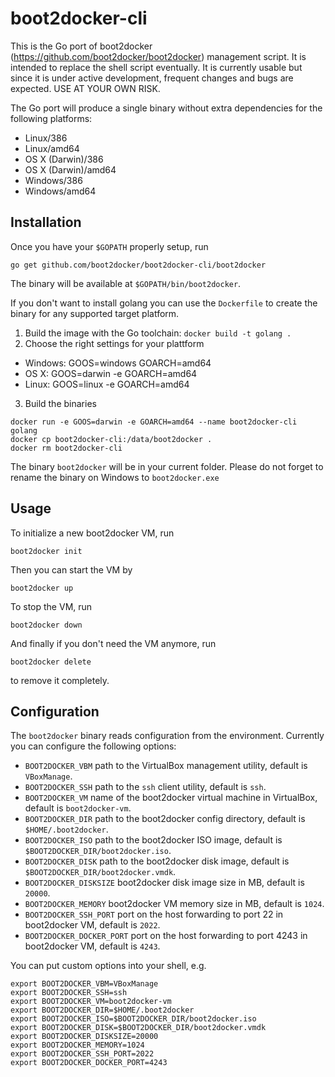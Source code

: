# boot2docker-cli

This is the Go port of boot2docker (https://github.com/boot2docker/boot2docker)
management script. It is intended to replace the shell script eventually. It is
currently usable but since it is under active development, frequent changes and
bugs are expected. USE AT YOUR OWN RISK. 

The Go port will produce a single binary without extra dependencies for the
following platforms:

- Linux/386
- Linux/amd64
- OS X (Darwin)/386
- OS X (Darwin)/amd64
- Windows/386
- Windows/amd64


## Installation

Once you have your `$GOPATH` properly setup, run

    go get github.com/boot2docker/boot2docker-cli/boot2docker


The binary will be available at `$GOPATH/bin/boot2docker`.

If you don't want to install golang you can use the `Dockerfile` to create the binary for any supported target platform.

1. Build the image with the Go toolchain:
`docker build -t golang .`
2. Choose the right settings for your plattform
  * Windows: GOOS=windows GOARCH=amd64
  * OS X: GOOS=darwin -e GOARCH=amd64
  * Linux: GOOS=linux -e GOARCH=amd64
3. Build the binaries
```
docker run -e GOOS=darwin -e GOARCH=amd64 --name boot2docker-cli golang
docker cp boot2docker-cli:/data/boot2docker .
docker rm boot2docker-cli
```
The binary `boot2docker` will be in your current folder. Please do not forget to rename the binary on Windows to `boot2docker.exe`


## Usage

To initialize a new boot2docker VM, run

    boot2docker init

Then you can start the VM by

    boot2docker up

To stop the VM, run

    boot2docker down

And finally if you don't need the VM anymore, run

    boot2docker delete

to remove it completely. 


## Configuration

The `boot2docker` binary reads configuration from the environment. Currently you can
configure the following options:

- `BOOT2DOCKER_VBM` path to the VirtualBox management utility, default is
  `VBoxManage`.
- `BOOT2DOCKER_SSH` path to the `ssh` client utility, default is `ssh`.
- `BOOT2DOCKER_VM` name of the boot2docker virtual machine in VirtualBox,
  default is `boot2docker-vm`.
- `BOOT2DOCKER_DIR` path to the boot2docker config directory, default is
  `$HOME/.boot2docker`.
- `BOOT2DOCKER_ISO` path to the boot2docker ISO image, default is
  `$BOOT2DOCKER_DIR/boot2docker.iso`.
- `BOOT2DOCKER_DISK` path to the boot2docker disk image, default is
  `$BOOT2DOCKER_DIR/boot2docker.vmdk`.
- `BOOT2DOCKER_DISKSIZE` boot2docker disk image size in MB, default is `20000`.
- `BOOT2DOCKER_MEMORY` boot2docker VM memory size in MB, default is `1024`.
- `BOOT2DOCKER_SSH_PORT` port on the host forwarding to port 22 in boot2docker
  VM, default is `2022`.
- `BOOT2DOCKER_DOCKER_PORT` port on the host forwarding to port 4243 in
  boot2docker VM, default is `4243`.


You can put custom options into your shell, e.g.

    export BOOT2DOCKER_VBM=VBoxManage
    export BOOT2DOCKER_SSH=ssh
    export BOOT2DOCKER_VM=boot2docker-vm
    export BOOT2DOCKER_DIR=$HOME/.boot2docker
    export BOOT2DOCKER_ISO=$BOOT2DOCKER_DIR/boot2docker.iso
    export BOOT2DOCKER_DISK=$BOOT2DOCKER_DIR/boot2docker.vmdk
    export BOOT2DOCKER_DISKSIZE=20000
    export BOOT2DOCKER_MEMORY=1024
    export BOOT2DOCKER_SSH_PORT=2022
    export BOOT2DOCKER_DOCKER_PORT=4243
